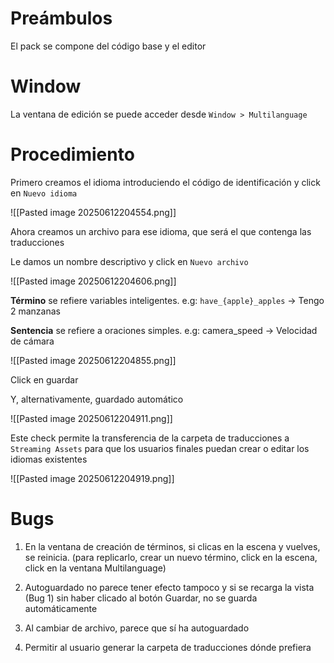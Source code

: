 # Preámbulos

El pack se compone del código base y el editor

  

# Window

La ventana de edición se puede acceder desde `Window > Multilanguage`

  

# Procedimiento

Primero creamos el idioma introduciendo el código de identificación y click en `Nuevo idioma`

![[Pasted image 20250612204554.png]]

Ahora creamos un archivo para ese idioma, que será el que contenga las traducciones

Le damos un nombre descriptivo y click en `Nuevo archivo`

![[Pasted image 20250612204606.png]]

**Término** se refiere variables inteligentes. e.g: `have_{apple}_apples` -> Tengo 2 manzanas

**Sentencia** se refiere a oraciones simples. e.g: camera_speed -> Velocidad de cámara

![[Pasted image 20250612204855.png]]

Click en guardar

Y, alternativamente, guardado automático

![[Pasted image 20250612204911.png]]

Este check permite la transferencia de la carpeta de traducciones a `Streaming Assets` para que los usuarios finales puedan crear o editar los idiomas existentes

![[Pasted image 20250612204919.png]]

# Bugs

1. En la ventana de creación de términos, si clicas en la escena y vuelves, se reinicia. (para replicarlo, crear un nuevo término, click en la escena, click en la ventana Multilanguage)
    
2. Autoguardado no parece tener efecto tampoco y si se recarga la vista (Bug 1) sin haber clicado al botón Guardar, no se guarda automáticamente
    
3. Al cambiar de archivo, parece que sí ha autoguardado
    
4. Permitir al usuario generar la carpeta de traducciones dónde prefiera